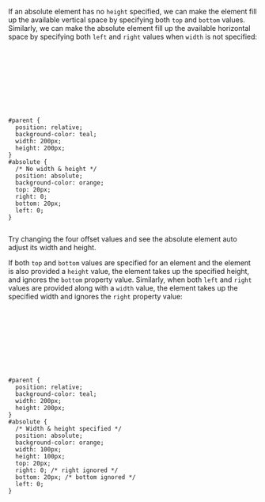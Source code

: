 If an absolute element has no `height` specified,
we can make the element fill up the available
vertical space by specifying both `top` and `bottom` values.
Similarly, we can make the absolute element
fill up the available horizontal space by
specifying both `left` and `right` values when
`width` is not specified:

<Editor lang="css">
<code>
<panel lang="html">
<div id="parent">
  <div id="absolute">
  </div>
</div>
</panel>
<panel lang="css">
#parent {
  position: relative;
  background-color: teal;
  width: 200px;
  height: 200px;
}
#absolute {
  /* No width & height */
  position: absolute;
  background-color: orange;
  top: 20px;
  right: 0;
  bottom: 20px;
  left: 0;
}
</panel>
</code>
</Editor>

Try changing the four offset values and see the absolute element auto adjust its width and height.

If both `top` and `bottom` values are specified for an element and the element is also provided a `height` value, the element takes up the specified height, and ignores the `bottom` property value. Similarly, when both `left` and `right` values are provided along with a `width` value, the element takes up the specified width and ignores the `right` property value:

<Editor lang="css">
<code>
<panel lang="html">
<div id="parent">
  <div id="absolute">
  </div>
</div>
</panel>
<panel lang="css">
#parent {
  position: relative;
  background-color: teal;
  width: 200px;
  height: 200px;
}
#absolute {
  /* Width & height specified */
  position: absolute;
  background-color: orange;
  width: 100px;
  height: 100px;
  top: 20px;
  right: 0; /* right ignored */
  bottom: 20px; /* bottom ignored */
  left: 0;
}
</panel>
</code>
</Editor>